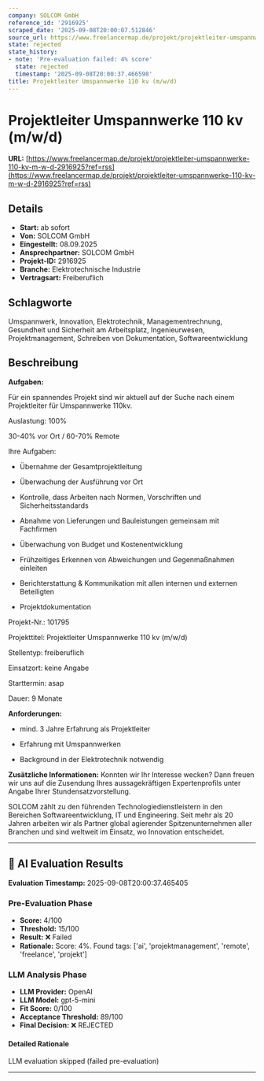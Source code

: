```yaml
---
company: SOLCOM GmbH
reference_id: '2916925'
scraped_date: '2025-09-08T20:00:07.512846'
source_url: https://www.freelancermap.de/projekt/projektleiter-umspannwerke-110-kv-m-w-d-2916925?ref=rss
state: rejected
state_history:
- note: 'Pre-evaluation failed: 4% score'
  state: rejected
  timestamp: '2025-09-08T20:00:37.466598'
title: Projektleiter Umspannwerke 110 kv (m/w/d)
---
```



# Projektleiter Umspannwerke 110 kv (m/w/d)
**URL:** [https://www.freelancermap.de/projekt/projektleiter-umspannwerke-110-kv-m-w-d-2916925?ref=rss](https://www.freelancermap.de/projekt/projektleiter-umspannwerke-110-kv-m-w-d-2916925?ref=rss)
## Details
- **Start:** ab sofort
- **Von:** SOLCOM GmbH
- **Eingestellt:** 08.09.2025
- **Ansprechpartner:** SOLCOM GmbH
- **Projekt-ID:** 2916925
- **Branche:** Elektrotechnische Industrie
- **Vertragsart:** Freiberuflich

## Schlagworte
Umspannwerk, Innovation, Elektrotechnik, Managementrechnung, Gesundheit und Sicherheit am Arbeitsplatz, Ingenieurwesen, Projektmanagement, Schreiben von Dokumentation, Softwareentwicklung

## Beschreibung
**Aufgaben:**

Für ein spannendes Projekt sind wir aktuell auf der Suche nach einem Projektleiter für Umspannwerke 110kv.

Auslastung: 100%

30-40% vor Ort / 60-70% Remote

Ihre Aufgaben:

+ Übernahme der Gesamtprojektleitung

+ Überwachung der Ausführung vor Ort

+ Kontrolle, dass Arbeiten nach Normen, Vorschriften und Sicherheitsstandards

+ Abnahme von Lieferungen und Bauleistungen gemeinsam mit Fachfirmen

+ Überwachung von Budget und Kostenentwicklung

+ Frühzeitiges Erkennen von Abweichungen und Gegenmaßnahmen einleiten

+ Berichterstattung & Kommunikation mit allen internen und externen Beteiligten

+ Projektdokumentation

Projekt-Nr.:
101795

Projekttitel:
Projektleiter Umspannwerke 110 kv (m/w/d)

Stellentyp:
freiberuflich

Einsatzort:
keine Angabe

Starttermin:
asap

Dauer:
9 Monate

**Anforderungen:**

+ mind. 3 Jahre Erfahrung als Projektleiter

+ Erfahrung mit Umspannwerken

+ Background in der Elektrotechnik notwendig

**Zusätzliche Informationen:**
Konnten wir Ihr Interesse wecken? Dann freuen wir uns auf die Zusendung Ihres aussagekräftigen Expertenprofils unter Angabe Ihrer Stundensatzvorstellung.

SOLCOM zählt zu den führenden Technologiedienstleistern in den Bereichen Softwareentwicklung, IT und Engineering. Seit mehr als 20 Jahren arbeiten wir als Partner global agierender Spitzenunternehmen aller Branchen und sind weltweit im Einsatz, wo Innovation entscheidet.

---

## 🤖 AI Evaluation Results

**Evaluation Timestamp:** 2025-09-08T20:00:37.465405

### Pre-Evaluation Phase
- **Score:** 4/100
- **Threshold:** 15/100
- **Result:** ❌ Failed
- **Rationale:** Score: 4%. Found tags: ['ai', 'projektmanagement', 'remote', 'freelance', 'projekt']

### LLM Analysis Phase
- **LLM Provider:** OpenAI
- **LLM Model:** gpt-5-mini
- **Fit Score:** 0/100
- **Acceptance Threshold:** 89/100
- **Final Decision:** ❌ REJECTED

#### Detailed Rationale
LLM evaluation skipped (failed pre-evaluation)

---
